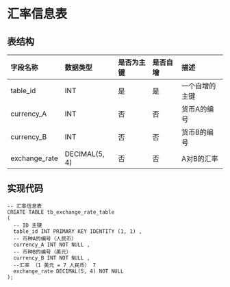 # 汇率信息表

## 表结构

| 字段名称 | 数据类型 | 是否为主键 | 是否自增 | 描述 |
| :--- | :--- | :--- | :--- | :--- |
| table\_id | INT | 是 | 是 | 一个自增的主键 |
| currency\_A | INT | 否 | 否 | 货币A的编号 |
| currency\_B | INT | 否 | 否 | 货币B的编号 |
| exchange\_rate | DECIMAL\(5, 4\) | 否 | 否 | A对B的汇率 |

## 实现代码

```
-- 汇率信息表
CREATE TABLE tb_exchange_rate_table
(
  -- ID 主键
  table_id INT PRIMARY KEY IDENTITY (1, 1) ,
  -- 币种A的编号（人民币）
  currency_A INT NOT NULL ,
  -- 币种B的编号（美元）
  currency_B INT NOT NULL ,
  --汇率 （1 美元 = 7 人民币） 7
  exchange_rate DECIMAL(5, 4) NOT NULL
);
```



